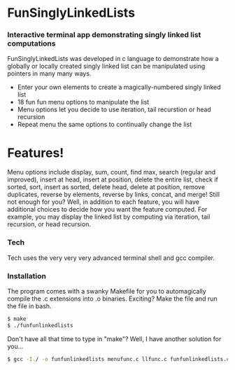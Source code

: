 # FunSinglyLinkedLists

### Interactive terminal app demonstrating singly linked list computations

FunSinglyLinkedLists was developed in c language to demonstrate how a globally or locally created singly linked list can be manipulated using pointers in many many ways.
  - Enter your own elements to create a magically-numbered singly linked list
  - 18 fun fun menu options to manipulate the list
  - Menu options let you decide to use iteration, tail recurstion or head recursion
  - Repeat menu the same options to continually change the list

# Features!
Menu options include display, sum, count, find max, search (regular and improved), insert at head, insert at position, delete the entire list, check if sorted, sort, insert as sorted, delete head, delete at position, remove duplicates, reverse by elements, reverse by links, concat, and merge! Still not enough for you? Well, in addition to each feature, you will have additional choices to decide how you want the feature computed. For example, you may display the linked list by computing via iteration, tail recursion, or head recursion. 

### Tech
Tech uses the very very very advanced terminal shell and gcc compiler.

### Installation
The program comes with a swanky Makefile for you to automagically compile the .c extensions into .o binaries. Exciting? Make the file and run the file in bash.
```sh
$ make
$ ./funfunlinkedlists
```

Don't have all that time to type in "make"? Well, I have another solution for you...

```sh
$ gcc -I./ -o funfunlinkedlists menufunc.c llfunc.c funfunlinkedlists.c
```

